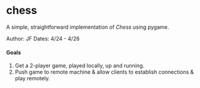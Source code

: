# chess

A simple, straightforward implementation of *Chess* using pygame.

Author: JF
Dates: 4/24 - 4/26

#### Goals

1. Get a 2-player game, played locally, up and running.
2. Push game to remote machine & allow clients to establish connections & play remotely.
